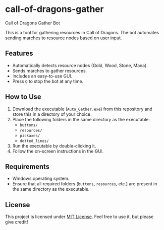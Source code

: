 # call-of-dragons-gather

Call of Dragons Gather Bot

This is a tool for gathering resources in Call of Dragons. The bot automates sending marches to resource nodes based on user input.

## Features
- Automatically detects resource nodes (Gold, Wood, Stone, Mana).
- Sends marches to gather resources.
- Includes an easy-to-use GUI.
- Press `Q` to stop the bot at any time.

## How to Use
1. Download the executable (`Auto_Gather.exe`) from this repository and store this in a directory of your choice.
2. Place the following folders in the same directory as the executable:
   - `buttons/`
   - `resources/`
   - `pickaxes/`
   - `dotted_lines/`
3. Run the executable by double-clicking it.
4. Follow the on-screen instructions in the GUI.

## Requirements
- Windows operating system.
- Ensure that all required folders (`buttons`, `resources`, etc.) are present in the same directory as the executable.

## License
This project is licensed under [MIT License](LICENSE). Feel free to use it, but please give credit!
